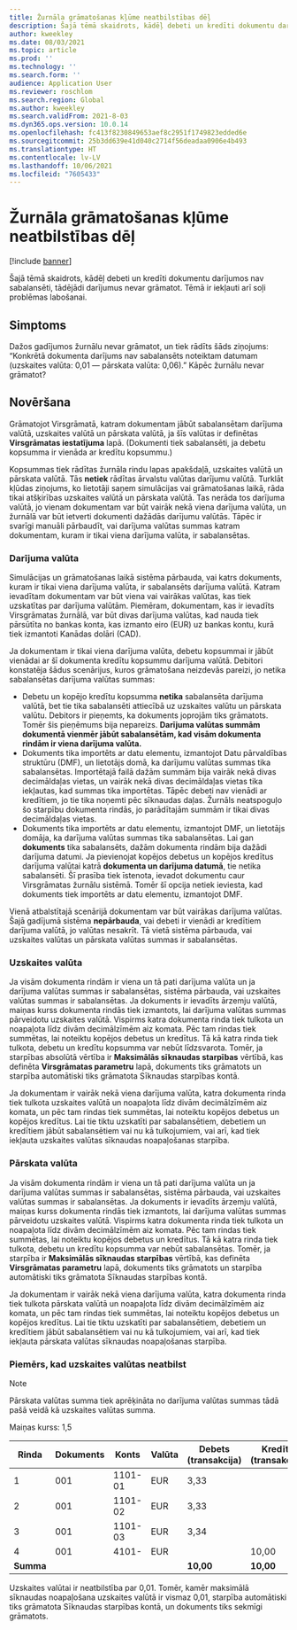 ```yaml
---
title: Žurnāla grāmatošanas kļūme neatbilstības dēļ
description: Šajā tēmā skaidrots, kādēļ debeti un kredīti dokumentu darījumos nav sabalansēti, tādējādi darījumus nevar grāmatot. Tēmā ir iekļauti arī soļi problēmas labošanai.
author: kweekley
ms.date: 08/03/2021
ms.topic: article
ms.prod: ''
ms.technology: ''
ms.search.form: ''
audience: Application User
ms.reviewer: roschlom
ms.search.region: Global
ms.author: kweekley
ms.search.validFrom: 2021-8-03
ms.dyn365.ops.version: 10.0.14
ms.openlocfilehash: fc413f8230849653aef8c2951f1749823edded6e
ms.sourcegitcommit: 25b3dd639e41d040c2714f56deadaa0906e4b493
ms.translationtype: HT
ms.contentlocale: lv-LV
ms.lasthandoff: 10/06/2021
ms.locfileid: "7605433"
---
```

# <a name="journal-posting-failure-because-of-imbalance"></a>Žurnāla grāmatošanas kļūme neatbilstības dēļ

[!include [banner](../includes/banner.md)]

Šajā tēmā skaidrots, kādēļ debeti un kredīti dokumentu darījumos nav sabalansēti, tādējādi darījumus nevar grāmatot. Tēmā ir iekļauti arī soļi problēmas labošanai.

## <a name="symptom"></a>Simptoms

Dažos gadījumos žurnālu nevar grāmatot, un tiek rādīts šāds ziņojums: “Konkrētā dokumenta darījums nav sabalansēts noteiktam datumam (uzskaites valūta: 0,01 — pārskata valūta: 0,06).” Kāpēc žurnālu nevar grāmatot?

## <a name="resolution"></a>Novēršana

Grāmatojot Virsgrāmatā, katram dokumentam jābūt sabalansētam darījuma valūtā, uzskaites valūtā un pārskata valūtā, ja šīs valūtas ir definētas **Virsgrāmatas iestatījuma** lapā. (Dokumenti tiek sabalansēti, ja debetu kopsumma ir vienāda ar kredītu kopsummu.)

Kopsummas tiek rādītas žurnāla rindu lapas apakšdaļā, uzskaites valūtā un pārskata valūtā. Tās **netiek** rādītas ārvalstu valūtas darījumu valūtā. Turklāt kļūdas ziņojums, ko lietotāji saņem simulācijas vai grāmatošanas laikā, rāda tikai atšķirības uzskaites valūtā un pārskata valūtā. Tas nerāda tos darījuma valūtā, jo vienam dokumentam var būt vairāk nekā viena darījuma valūta, un žurnālā var būt ietverti dokumenti dažādās darījumu valūtās. Tāpēc ir svarīgi manuāli pārbaudīt, vai darījuma valūtas summas katram dokumentam, kuram ir tikai viena darījuma valūta, ir sabalansētas.

### <a name="transaction-currency"></a>Darījuma valūta

Simulācijas un grāmatošanas laikā sistēma pārbauda, vai katrs dokuments, kuram ir tikai viena darījuma valūta, ir sabalansēts darījuma valūtā. Katram ievadītam dokumentam var būt viena vai vairākas valūtas, kas tiek uzskatītas par darījuma valūtām. Piemēram, dokumentam, kas ir ievadīts Virsgrāmatas žurnālā, var būt divas darījuma valūtas, kad nauda tiek pārsūtīta no bankas konta, kas izmanto eiro (EUR) uz bankas kontu, kurā tiek izmantoti Kanādas dolāri (CAD).

Ja dokumentam ir tikai viena darījuma valūta, debetu kopsummai ir jābūt vienādai ar šī dokumenta kredītu kopsummu darījuma valūtā. Debitori konstatēja šādus scenārijus, kuros grāmatošana neizdevās pareizi, jo netika sabalansētas darījuma valūtas summas:

- Debetu un kopējo kredītu kopsumma **netika** sabalansēta darījuma valūtā, bet tie tika sabalansēti attiecībā uz uzskaites valūtu un pārskata valūtu. Debitors ir pieņemts, ka dokuments joprojām tiks grāmatots. Tomēr šis pieņēmums bija nepareizs. **Darījuma valūtas summām dokumentā vienmēr jābūt sabalansētām, kad visām dokumenta rindām ir viena darījuma valūta.**
- Dokuments tika importēts ar datu elementu, izmantojot Datu pārvaldības struktūru (DMF), un lietotājs domā, ka darījumu valūtas summas tika sabalansētas. Importētajā failā dažām summām bija vairāk nekā divas decimāldaļas vietas, un vairāk nekā divas decimāldaļas vietas tika iekļautas, kad summas tika importētas. Tāpēc debeti nav vienādi ar kredītiem, jo tie tika noņemti pēc sīknaudas daļas. Žurnāls neatspoguļo šo starpību dokumenta rindās, jo parādītajām summām ir tikai divas decimāldaļas vietas.
- Dokuments tika importēts ar datu elementu, izmantojot DMF, un lietotājs domāja, ka darījuma valūtas summas tika sabalansētas. Lai gan **dokuments** tika sabalansēts, dažām dokumenta rindām bija dažādi darījuma datumi. Ja pievienojat kopējos debetus un kopējos kredītus darījuma valūtai katrā **dokumenta un darījuma datumā**, tie netika sabalansēti. Šī prasība tiek īstenota, ievadot dokumentu caur Virsgrāmatas žurnālu sistēmā. Tomēr šī opcija netiek ieviesta, kad dokuments tiek importēts ar datu elementu, izmantojot DMF.

Vienā atbalstītajā scenārijā dokumentam var būt vairākas darījuma valūtas. Šajā gadījumā sistēma **nepārbauda**, vai debeti ir vienādi ar kredītiem darījuma valūtā, jo valūtas nesakrīt. Tā vietā sistēma pārbauda, vai uzskaites valūtas un pārskata valūtas summas ir sabalansētas.

### <a name="accounting-currency"></a>Uzskaites valūta

Ja visām dokumenta rindām ir viena un tā pati darījuma valūta un ja darījuma valūtas summas ir sabalansētas, sistēma pārbauda, vai uzskaites valūtas summas ir sabalansētas. Ja dokuments ir ievadīts ārzemju valūtā, maiņas kurss dokumenta rindās tiek izmantots, lai darījuma valūtas summas pārveidotu uzskaites valūtā. Vispirms katra dokumenta rinda tiek tulkota un noapaļota līdz divām decimālzīmēm aiz komata. Pēc tam rindas tiek summētas, lai noteiktu kopējos debetus un kredītus. Tā kā katra rinda tiek tulkota, debetu un kredītu kopsumma var nebūt līdzsvarota. Tomēr, ja starpības absolūtā vērtība ir **Maksimālās sīknaudas starpības** vērtībā, kas definēta **Virsgrāmatas parametru** lapā, dokuments tiks grāmatots un starpība automātiski tiks grāmatota Sīknaudas starpības kontā.

Ja dokumentam ir vairāk nekā viena darījuma valūta, katra dokumenta rinda tiek tulkota uzskaites valūtā un noapaļota līdz divām decimālzīmēm aiz komata, un pēc tam rindas tiek summētas, lai noteiktu kopējos debetus un kopējos kredītus. Lai tie tiktu uzskatīti par sabalansētiem, debetiem un kredītiem jābūt sabalansētiem vai nu kā tulkojumiem, vai arī, kad tiek iekļauta uzskaites valūtas sīknaudas noapaļošanas starpība.

### <a name="reporting-currency"></a>Pārskata valūta

Ja visām dokumenta rindām ir viena un tā pati darījuma valūta un ja darījuma valūtas summas ir sabalansētas, sistēma pārbauda, vai uzskaites valūtas summas ir sabalansētas. Ja dokuments ir ievadīts ārzemju valūtā, maiņas kurss dokumenta rindās tiek izmantots, lai darījuma valūtas summas pārveidotu uzskaites valūtā. Vispirms katra dokumenta rinda tiek tulkota un noapaļota līdz divām decimālzīmēm aiz komata. Pēc tam rindas tiek summētas, lai noteiktu kopējos debetus un kredītus. Tā kā katra rinda tiek tulkota, debetu un kredītu kopsumma var nebūt sabalansētas. Tomēr, ja starpība ir **Maksimālās sīknaudas starpības** vērtībā, kas definēta **Virsgrāmatas parametru** lapā, dokuments tiks grāmatots un starpība automātiski tiks grāmatota Sīknaudas starpības kontā.

Ja dokumentam ir vairāk nekā viena darījuma valūta, katra dokumenta rinda tiek tulkota pārskata valūtā un noapaļota līdz divām decimālzīmēm aiz komata, un pēc tam rindas tiek summētas, lai noteiktu kopējos debetus un kopējos kredītus. Lai tie tiktu uzskatīti par sabalansētiem, debetiem un kredītiem jābūt sabalansētiem vai nu kā tulkojumiem, vai arī, kad tiek iekļauta pārskata valūtas sīknaudas noapaļošanas starpība.

### <a name="example-for-an-accounting-currency-imbalance"></a>Piemērs, kad uzskaites valūtas neatbilst

> [!NOTE]
> Pārskata valūtas summa tiek aprēķināta no darījuma valūtas summas tādā pašā veidā kā uzskaites valūtas summa.

Maiņas kurss: 1,5

| Rinda | Dokuments | Konts | Valūta | Debets (transakcija) | Kredīts (transakcija) | Debets (uzskaite) | Kredīts (uzskaite) |
|---|---|---|---|---|---|---|---|
| 1 | 001 | 1101-01 | EUR | 3,33 | | 5,00 (4,995) | |
| 2 | 001 | 1101-02 | EUR | 3,33 | | 5,00 (4,995) | |
| 3 | 001 | 1101-03 | EUR | 3,34 | | 5,01 | |
| 4 | 001 | 4101- | EUR | | 10,00 | | 15,00 |
| **Summa** | | | | **10,00** | **10,00** | **15,01** | **15,00** |

Uzskaites valūtai ir neatbilstība par 0,01. Tomēr, kamēr maksimālā sīknaudas noapaļošana uzskaites valūtā ir vismaz 0,01, starpība automātiski tiks grāmatota Sīknaudas starpības kontā, un dokuments tiks sekmīgi grāmatots.
